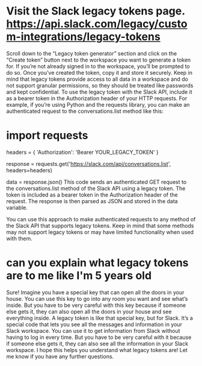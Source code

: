 # Visit the Slack legacy tokens page. https://api.slack.com/legacy/custom-integrations/legacy-tokens
Scroll down to the “Legacy token generator” section and click on the “Create token” button next to the workspace you want to generate a token for. If you’re not already signed in to the workspace, you’ll be prompted to do so.
Once you’ve created the token, copy it and store it securely. Keep in mind that legacy tokens provide access to all data in a workspace and do not support granular permissions, so they should be treated like passwords and kept confidential.
To use the legacy token with the Slack API, include it as a bearer token in the Authorization header of your HTTP requests. For example, if you’re using Python and the requests library, you can make an authenticated request to the conversations.list method like this:

# import requests

headers = {
    'Authorization': 'Bearer YOUR_LEGACY_TOKEN'
}

response = requests.get('https://slack.com/api/conversations.list', headers=headers)

data = response.json()
This code sends an authenticated GET request to the conversations.list method of the Slack API using a legacy token. The token is included as a bearer token in the Authorization header of the request. The response is then parsed as JSON and stored in the data variable.

You can use this approach to make authenticated requests to any method of the Slack API that supports legacy tokens. Keep in mind that some methods may not support legacy tokens or may have limited functionality when used with them.


# can you explain what legacy tokens are to me like I'm 5 years old


Sure! Imagine you have a special key that can open all the doors in your house. You can use this key to go into any room 
you want and see what’s inside. But you have to be very careful with this key because if someone else gets it, 
they can also open all the doors in your house and see everything inside.
A legacy token is like that special key, but for Slack. It’s a special code that lets you see all the 
messages and information in your Slack workspace. You can use it to get information from Slack without having to log in every time. 
But you have to be very careful with it because if someone else gets it, they can also see all the information in your Slack workspace.
I hope this helps you understand what legacy tokens are! Let me know if you have any further questions.